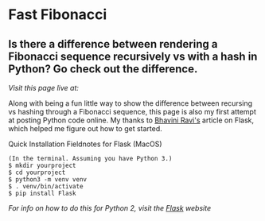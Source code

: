 # Fast Fibonacci
## Is there a difference between rendering a Fibonacci sequence recursively vs with a hash in Python? Go check out the difference.

*Visit this page live at:*

Along with being a fun little way to show the difference between recursing vs hashing through a Fibonacci sequence, this page is also my first attempt at posting Python code online. My thanks to [Bhavini Ravi's](https://medium.com/bhavaniravi/build-your-1st-python-web-app-with-flask-b039d11f101c) article on Flask, which helped me figure out how to get started.

Quick Installation Fieldnotes for Flask (MacOS)
```
(In the terminal. Assuming you have Python 3.)
$ mkdir yourproject
$ cd yourproject
$ python3 -m venv venv
$ . venv/bin/activate
$ pip install Flask
```

*For info on how to do this for Python 2, visit the [Flask](https://flask.palletsprojects.com/en/1.1.x/installation/#install-create-env) website*